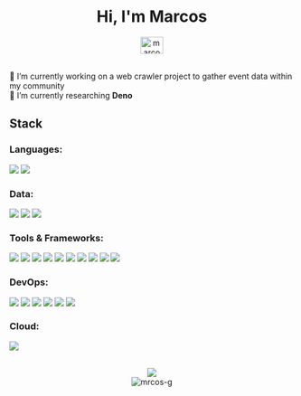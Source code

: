 <div align="center">
  <h1>Hi, I'm Marcos</h1>
</div>
<div align="center">
  <a href="https://linkedin.com/in/marcos-gonzalez1" target="blank">
    <img align="center" src="https://raw.githubusercontent.com/rahuldkjain/github-profile-readme-generator/master/src/images/icons/Social/linked-in-alt.svg" alt="marcos-gonzalez1" height="30" width="40" />
  </a>
</div>
<br>
<div align="left">
  <ul style="padding-left: 0; list-style: none;">
    <li>
      🔭 I’m currently working on a web crawler project to gather event data within my community
    </li>
    <li>🌱 I’m currently researching <b>Deno</b></li>
  </ul>
</div>
<h2 align="left">Stack</h2>
<h3 align="left">Languages:</h3>
<div>
  <p>
    <img src="https://img.shields.io/badge/TypeScript-007ACC?style=for-the-badge&logo=typescript&logoColor=white">
    <img src="https://img.shields.io/badge/JavaScript-F7DF1E?style=for-the-badge&logo=javascript&logoColor=black"/>
  </p>
</div>
<h3 align="left">Data:</h3>
<div>
  <p>
    <img src="https://img.shields.io/badge/PostgreSQL-316192?style=for-the-badge&logo=postgresql&logoColor=white"/>
    <img src="https://img.shields.io/badge/Prisma-3982CE?style=for-the-badge&logo=Prisma&logoColor=white"/>
    <img src="https://img.shields.io/badge/mysql-%2300f.svg?style=for-the-badge&logo=mysql&logoColor=white"/>
  </p>
</div>
<h3 align="left">Tools & Frameworks:</h3>
<div>
  <p>
    <img src="https://img.shields.io/badge/react-%2320232a.svg?style=for-the-badge&logo=react&logoColor=%2361DAFB"/>
    <img src="https://img.shields.io/badge/React_Router-CA4245?style=for-the-badge&logo=react-router&logoColor=white"/>
    <img src="https://img.shields.io/badge/Node.js-0A0D15?style=for-the-badge&logo=node.js&logoColor=60B147"/>
    <img src="https://img.shields.io/badge/graphql-171E26?style=for-the-badge&logo=graphql&logoColor=E00199"/>
    <img src="https://img.shields.io/badge/Apollo-3F20BA?style=for-the-badge&logo=APOLLOGraphql&logoColor=white"/>
    <img src="https://img.shields.io/badge/HTML5-E34F26?style=for-the-badge&logo=html5&logoColor=white"/>
    <img src="https://img.shields.io/badge/CSS3-1572B6?style=for-the-badge&logo=css3&logoColor=white"/>
    <img src="https://img.shields.io/badge/Sass-CC6699?style=for-the-badge&logo=sass&logoColor=white"/>
    <img src="https://img.shields.io/badge/Bootstrap-563D7C?style=for-the-badge&logo=bootstrap&logoColor=white"/>
    <img src="https://img.shields.io/badge/Material--UI-0081CB?style=for-the-badge&logo=mui&logoColor=white"/>
  </p>
</div>
<h3 align="left">DevOps:</h3>
  <div>
    <p>
      <img src="https://img.shields.io/badge/Linux-FCC624?style=for-the-badge&logo=linux&logoColor=black"/>
      <img src="https://img.shields.io/badge/kubernetes-%23326ce5.svg?style=for-the-badge&logo=kubernetes&logoColor=white"/>
      <img src="https://img.shields.io/badge/GIT-E44C30?style=for-the-badge&logo=git&logoColor=white"/>
      <img src="https://img.shields.io/badge/circleci-343434?style=for-the-badge&logo=circleci&logoColor=white"/>
      <img src="https://img.shields.io/badge/docker-%230db7ed.svg?style=for-the-badge&logo=docker&logoColor=white"/>
      <img src="https://img.shields.io/badge/Jest-C21325?style=for-the-badge&logo=Jest&logoColor=white"/>
    </p>
  </div>
<h3 align="left">Cloud:</h3>
  <div>
    <p>
      <img src="https://img.shields.io/badge/Amazon_AWS-FF9900?style=for-the-badge&logo=amazonaws&logoColor=white"/>
    </p>
  </div>
<br>
<div align="center">
  <img src="https://github-readme-stats-sigma-five.vercel.app/api/top-langs/?username=mrcos-g&theme=blue-green"/>
  <br/>
  <img src="https://komarev.com/ghpvc/?username=mrcos-g&label=Profile%20views&color=0e75b6&style=flat" alt="mrcos-g" />
</div>
